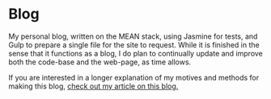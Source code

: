 # Blog
<p>
My personal blog, written on the MEAN stack, using Jasmine for tests, and Gulp to prepare a single file for the site to request. While it is finished in the sense that it functions as a blog, I do plan to continually update and improve both the code-base and the web-page, as time allows.
</p>

<p>
If you are interested in a longer explanation of my motives and methods for making this blog, <a target="_blank" href="https://www.hrodebert.me/#!/articles/The-Making-of-my-Blog">check out my article on this blog.</a>
</p>

